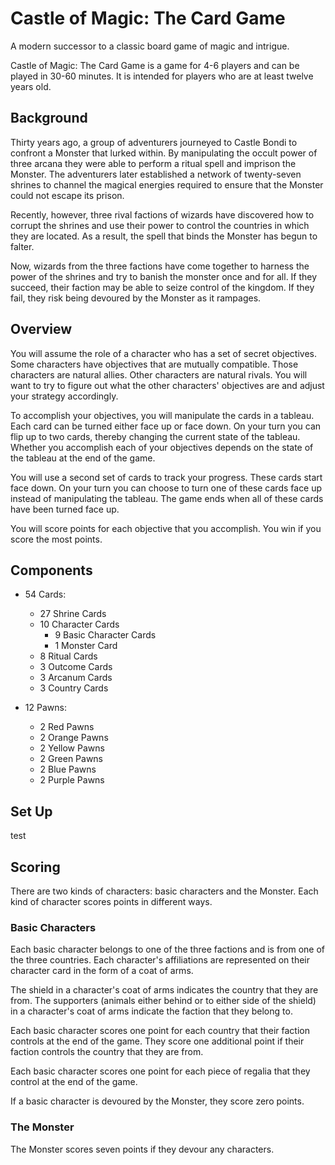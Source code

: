 # Castle of Magic: The Card Game
A modern successor to a classic board game of magic and intrigue.

Castle of Magic: The Card Game is a game for 4-6 players and can be played in 30-60 minutes.
It is intended for players who are at least twelve years old.

## Background
Thirty years ago, a group of adventurers journeyed to Castle Bondi to confront a Monster that lurked within.
By manipulating the occult power of three arcana they were able to perform a ritual spell and imprison the Monster.
The adventurers later established a network of twenty-seven shrines to channel the magical energies required to ensure that the Monster could not escape its prison.

Recently, however, three rival factions of wizards have discovered how to corrupt the shrines and use their power to control the countries in which they are located.
As a result, the spell that binds the Monster has begun to falter.

Now, wizards from the three factions have come together to harness the power of the shrines and try to banish the monster once and for all.
If they succeed, their faction may be able to seize control of the kingdom.
If they fail, they risk being devoured by the Monster as it rampages.

## Overview
You will assume the role of a character who has a set of secret objectives.
Some characters have objectives that are mutually compatible.
Those characters are natural allies.
Other characters are natural rivals.
You will want to try to figure out what the other characters' objectives are and adjust your strategy accordingly.

To accomplish your objectives, you will manipulate the cards in a tableau.
Each card can be turned either face up or face down.
On your turn you can flip up to two cards, thereby changing the current state of the tableau.
Whether you accomplish each of your objectives depends on the state of the tableau at the end of the game.

You will use a second set of cards to track your progress.
These cards start face down.
On your turn you can choose to turn one of these cards face up instead of manipulating the tableau.
The game ends when all of these cards have been turned face up.

You will score points for each objective that you accomplish. 
You win if you score the most points.

## Components
- 54 Cards:
   - 27 Shrine Cards
   - 10 Character Cards
      - 9 Basic Character Cards
      <!-- - 3 Cultist Cards -->
      - 1 Monster Card
   - 8 Ritual Cards
   - 3 Outcome Cards
   - 3 Arcanum Cards
   - 3 Country Cards

- 12 Pawns:
   - 2 Red Pawns
   - 2 Orange Pawns
   - 2 Yellow Pawns
   - 2 Green Pawns
   - 2 Blue Pawns
   - 2 Purple Pawns

## Set Up
test

## Scoring
There are two kinds of characters: basic characters and the Monster.
Each kind of character scores points in different ways.

### Basic Characters
Each basic character belongs to one of the three factions and is from one of the three countries. Each character's affiliations are represented on their character card in the form of a coat of arms.

The shield in a character's coat of arms indicates the country that they are from. The supporters (animals either behind or to either side of the shield) in a character's coat of arms indicate the faction that they belong to.

Each basic character scores one point for each country that their faction controls at the end of the game. They score one additional point if their faction controls the country that they are from.

Each basic character scores one point for each piece of regalia that they control at the end of the game.

If a basic character is devoured by the Monster, they score zero points.

<!-- ### Cultists
Each basic character belongs to one of the three clans. Cultists do not owe fealty to any of the three countries. Instead, cultists worship the Hydra.

Each cultist scores one point for each country that their guild controls at the end of the game.

Each cultist scores one point for each piece of regalia that they control at the end of the game.

Each cultist scores one point if the Monster devours any characters at the end of the game.

If a cultist is devoured by the Monster, they score one point. -->

### The Monster
The Monster scores seven points if they devour any characters.
